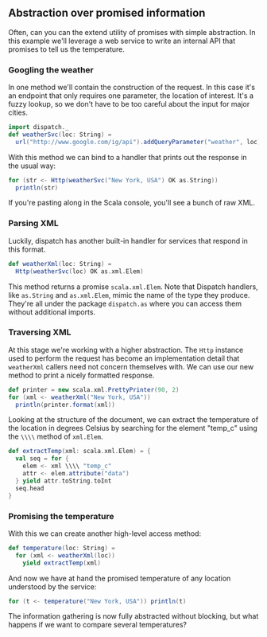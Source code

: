 Abstraction over promised information
-------------------------------------

Often, can you can the extend utility of promises with simple
abstraction. In this example we'll leverage a web service to write an
internal API that promises to tell us the temperature.

### Googling the weather

In one method we'll contain the construction of the request. In this
case it's an endpoint that only requires one parameter, the location
of interest. It's a fuzzy lookup, so we don't have to be too careful
about the input for major cities.

```scala
import dispatch._
def weatherSvc(loc: String) =
  url("http://www.google.com/ig/api").addQueryParameter("weather", loc)
```

With this method we can bind to a handler that prints out the response
in the usual way:

```scala
for (str <- Http(weatherSvc("New York, USA") OK as.String))
  println(str)
```

If you're pasting along in the Scala console, you'll see a bunch of
raw XML.

### Parsing XML

Luckily, dispatch has another built-in handler for services that
respond in this format.

```scala
def weatherXml(loc: String) =
  Http(weatherSvc(loc) OK as.xml.Elem)
```

This method returns a promise `scala.xml.Elem`. Note that Dispatch
handlers, like `as.String` and `as.xml.Elem`, mimic the name of the
type they produce. They're all under the package `dispatch.as` where
you can access them without additional imports.

### Traversing XML

At this stage we're working with a higher abstraction. The `Http`
instance used to perform the request has become an implementation
detail that `weatherXml` callers need not concern themselves with. We
can use our new method to print a nicely formatted response.

```scala
def printer = new scala.xml.PrettyPrinter(90, 2)
for (xml <- weatherXml("New York, USA"))
  println(printer.format(xml))
```

Looking at the structure of the document, we can extract the
temperature of the location in degrees Celsius by searching for the
element "temp_c" using the `\\\\` method of `xml.Elem`.

```scala
def extractTemp(xml: scala.xml.Elem) = {
  val seq = for {
    elem <- xml \\\\ "temp_c"
    attr <- elem.attribute("data") 
  } yield attr.toString.toInt
  seq.head
}
```

### Promising the temperature

With this we can create another high-level access method:

```scala
def temperature(loc: String) =
  for (xml <- weatherXml(loc))
    yield extractTemp(xml)
```

And now we have at hand the promised temperature of any location
understood by the service:


```scala
for (t <- temperature("New York, USA")) println(t)
```

The information gathering is now fully abstracted without blocking,
but what happens if we want to compare several temperatures?
